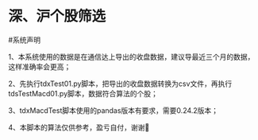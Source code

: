 # 深、沪个股筛选
#系统声明

  1、本系统使用的数据是在通信达上导出的收盘数据，建议导最近三个月的数据，这样准确率会更高；
  
  2、先执行tdxTest01.py脚本，把导出的收盘数据转换为csv文件，再执行tdsTestMacd01.py脚本，数据符合算法的个股；

  3、tdxMacdTest脚本使用的pandas版本有要求，需要0.24.2版本；
  
  4、本脚本的算法仅供参考，盈亏自付，谢谢🙏
